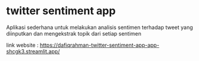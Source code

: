 # twitter sentiment app

Aplikasi sederhana untuk melakukan analisis sentimen terhadap tweet yang diinputkan dan mengekstrak topik dari setiap sentimen 

link website : https://dafiqrahman-twitter-sentiment-app-app-shcgk3.streamlit.app/
